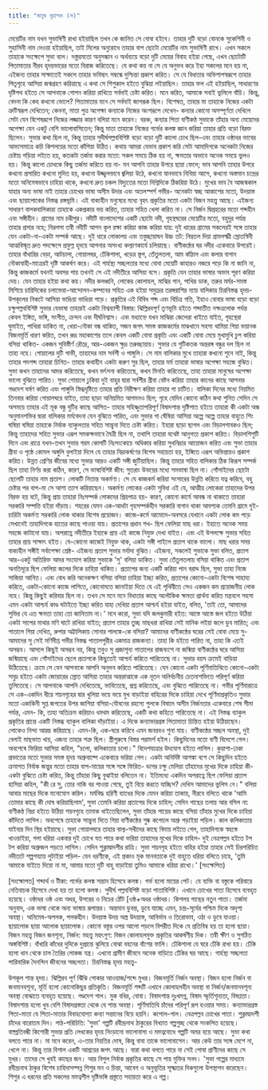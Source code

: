 ```yaml
---
title: "মানুষ মুহাম্মদ (স)"
---
```


মেয়েটির নাম যখন সুভাষিণী রাখা হইয়াছিল তখন কে জানিত সে বোবা হইবে। তাহার দুটি বড়ো বোনকে সুকেশিনী ও সুহাসিনী নাম দেওয়া হইয়াছিল, তাই মিলের অনুরোধে তাহার বাপ ছোটো মেয়েটির নাম সুভাষিণী রাখে। এখন সকলে তাহাকে সংক্ষেপে সুভা বলে।
দস্তুরমতো অনুসন্ধান ও অর্থব্যয়ে বড়ো দুটি মেয়ের বিবাহ হইয়া গেছে, এখন ছোটোটি পিতামাতার নীরব হৃদয়ভারের মতো বিরাজ করিতেছে।
যে কথা কয় না সে যে অনুভব করে ইহা সকলের মনে হয় না, এইজন্য তাহার সাক্ষাতেই সকলে তাহার ভবিষ্যৎ সম্বন্ধে দুশ্চিন্তা প্রকাশ করিত। সে যে বিধাতার অভিশাপস্বরূপে তাহার পিতৃগৃহে আসিয়া জন্মগ্রহণ করিয়াছে এ কথা সে শিশুকাল হইতে বুঝিয়া লইয়াছিল। তাহার ফল এই হইয়াছিল, সাধারণের দৃষ্টিপথ হইতে সে আপনাকে গোপন করিয়া রাখিতে সর্বদাই চেষ্টা করিত। মনে করিত, আমাকে সবাই ভুলিলে বাঁচি। কিন্তু, বেদনা কি কেহ কখনো ভোলে? পিতামাতার মনে সে সর্বদাই জাগরূক ছিল।
বিশেষত, তাহার মা তাহাকে নিজের একটা ত্রুটিস্বরূপ দেখিতেন; কেননা, মাতা পুত্র অপেক্ষা কন্যাকে নিজের অংশরূপে দেখেন- কন্যার কোনো অসম্পূর্ণতা দেখিলে সেটা যেন বিশেষরূপে নিজের লজ্জার কারণ বলিয়া মনে করেন। বরঞ্চ, কন্যার পিতা বাণীকণ্ঠ সুভাকে তাঁহার অন্য মেয়েদের অপেক্ষা যেন একটু বেশি ভালোবাসিতেন; কিন্তু মাতা তাহাকে নিজের গর্ভের কলঙ্ক জ্ঞান করিয়া তাহার প্রতি বড়ো বিরক্ত ছিলেন। সুভার কথা ছিল না, কিন্তু তাহার সুদীর্ঘপল্লববিশিষ্ট বড়ো বড়ো দুটি কালো চোখ ছিল-এবং তাহার ওষ্ঠাধর ভাবের আভ্যসমাত্রে কচি কিশলয়ের মতো কাঁপিয়া উঠিত।
কথায় আমরা যেভাব প্রকাশ করি সেটা আমাদিগকে অনেকটা নিজের চেষ্টায় গড়িয়া লইতে হয়, কতকটা তর্জমা করার মতো: সকল সময়ে ঠিক হয় না, ক্ষমতার অভাবে অনেক সময়ে ভুলও হয়। কিন্তু কালো চোখকে কিছু তর্জমা করিতে হয় না- মন আপনি তাহার উপরে ছায়া ফেলে; ভাব আপনি তাহার উপরে কখনো প্রসারিত কখনো মুদিত হয়, কখনো উজ্জ্বলভাবে জ্বলিয়া উঠে, কখনো স্নানভাবে নিবিয়া আসে, কখনো অস্তমান চন্দ্রের মতো অনিমেষভাবে চাহিয়া থাকে, কখনো দ্রুত চঞ্চল বিদ্যুতের মতো দিগ্বিদিকে ঠিকরিয়া উঠে। মুখের ভাব বৈ আজন্মকাল যাহার অন্য ভাষা নাই তাহার চোখের ভাষা অসীম উদার এবং অতলস্পর্শ গভীর- অনেকটা স্বচ্ছ আকাশের মতো, উদয়াস্ত এবং ছায়ালোকের নিস্তব্ধ রঙ্গভূমি। এই বাক্যহীন মনুষ্যের মধ্যে বৃহৎ প্রকৃতির মতো একটা বিজন মহত্ত্ব আছে। এইজন্য সাধারণ বালকবালিকারা তাহাকে একপ্রকার ভয় করিত, তাহার সহিত খেলা করিত না। সে নির্জন দ্বিপ্রহরের মতো শব্দহীন এবং সঙ্গীহীন।
গ্রামের নাম চণ্ডীপুর। নদীটি বাংলাদেশের একটি ছোটো নদী, গৃহস্থঘরের মেয়েটির মতো, বহুদূর পর্যন্ত তাহার প্রসার নহে; নিরলসা তন্বী নদীটি আপন কূল রক্ষা করিয়া কাজ করিয়া যায়: দুই ধারের গ্রামের সকলেরই সঙ্গে তাহার যেন একটা-না-একটা সম্পর্ক আছে। দুই ধারে লোকালয় এবং তবুচ্ছায়াঘন উচ্চ তট: নিম্নতল দিয়া গ্রামলক্ষ্মী স্রোতস্বিনী আত্মবিস্মৃত দ্রুত পদক্ষেপে প্রফুল্ল হৃদয়ে আপনার অসংখ্য কল্যাণকার্যে চলিয়াছে।
বাণীকন্ঠের ঘর নদীর একেবারে উপরেই। তাহার বাঁখারির বেড়া, আটচালা, গোয়ালঘর, ঢেঁকিশালা, খড়ের স্তূপ, তেঁতুলতলা, আম কাঁঠাল এবং কলার বাগান নৌকাবাহী-মাত্রেরই দৃষ্টি আকর্ষণ করে। এই গার্হস্থ্য সচ্ছলতার মধ্যে বোবা মেয়েটি কাহারও নজরে পড়ে কি না জানি না, কিন্তু কাজকর্মে যখনই অবসর পায় তখনই সে এই নদীতীরে আসিয়া বসে।
প্রকৃতি যেন তাহার ভাষার অভাব পূরণ করিয়া দেয়। যেন তাহার হইয়া কথা কয়। নদীর কলধ্বনি, লোকের কোলাহল, মাঝির গান, পাখির ডাক, তরুর মর্মর-সমস্ত মিশিয়ে চারিদিকের চলাফেরা-আন্দোলন-কম্পনের সহিত এক হইয়া সমুদ্রের তরঙ্গরাশির ন্যায় বালিকার চিরনিস্তব্ধ হৃদয়-উপকূলের নিকটে আসিয়া ভাঙিয়া ভাঙিয়া পড়ে। প্রকৃতির এই বিবিধ শব্দ এবং বিচিত্র গতি, ইহাও বোবার ভাষা বড়ো বড়ো চক্ষুপল্লববিশিষ্ট সুভার যেভাষা তাহারই একটা বিশ্বব্যাপী বিস্তার: ঝিল্লিরবপূর্ণ তৃণভূমি হইতে শব্দাতীত নক্ষত্রলোক পর্যন্ত কেবল ইঙ্গিত, ভঙ্গি, সংগীত, ক্রন্দন এবং দীর্ঘনিশ্বাস।
এবং মধ্যাহ্নে যখন মাঝিরা জেলেরা খাইতে যাইত, গৃহস্থেরা ঘুমাইত, পাখিরা ডাকিত না, খেয়া-নৌকা বন্ধ থাকিত, সজন জগৎ সমস্ত কাজকর্মের মাঝখানে সহসা থামিয়া গিয়া ভয়ানক বিজনমূর্তি ধারণ করিত, তখন রুদ্র মহাকাশের তলে কেবল একটি বোবা প্রকৃতি এবং একটি বোবা মেয়ে মুখামুখি চুপ করিয়া বসিয়া থাকিত- একজন সুবিস্তীর্ণ রৌদ্রে, আর-একজন ক্ষুদ্র তরুচ্ছায়ায়।
সুভার যে গুটিকতক অন্তরঙ্গ বন্ধুর দল ছিল না তাহা নহে। গোয়ালের দুটি গাভী, তাহাদের নাম সর্বশী ও পাঙ্গুলি। সে নাম বালিকার মুখে তাহারা কখনো শুনে নাই, কিন্তু তাহার পদশব্দ তাহারা চিনিত- তাহার কথাহীন একটা করুণ সুর ছিল, তাহার মর্ম তাহারা ভাষার অপেক্ষা সহজে বুঝিত। সুভা কখন তাহাদের আদর করিতেছে, কখন ভর্ৎসনা করিতেছে, কখন মিনতি করিতেছে, তাহা তাহারা মানুষের অপেক্ষা ভালো বুঝিতে পারিত।
সুভা গোয়ালে ঢুকিয়া দুই বাহুর দ্বারা সর্বশীর গ্রীবা বেষ্টন করিয়া তাহার কানের কাছে আপনার গণ্ডদেশ ঘর্ষণ করিত এবং পাঙ্গুলি স্নিগ্ধদৃষ্টিতে তাহার প্রতি নিরীক্ষণ করিয়া তাহার গা চাটিত। বালিকা দিনের মধ্যে নিয়মিত তিনবার করিয়া গোয়ালঘরে যাইত, তাহা ছাড়া অনিয়মিত আগমনও ছিল; গৃহে যেদিন কোনো কঠিন কথা শুনিত সেদিন সে অসময়ে তাহার এই মূক বন্ধু দুটির কাছে আসিত- তাহার সহিষ্ণুতাপরিপূর্ণ বিষাদশান্ত দৃষ্টিপাত হইতে তাহারা কী একটা অন্ধ অনুমানশক্তির দ্বারা বালিকার মর্মবেদনা যেন বুঝিতে পারিত, এবং সুভার গা ঘেঁষিয়া আসিয়া অল্পে অল্পে তাহার বাহুতে শিং ঘষিয়া ঘষিয়া তাহাকে নির্বাক ব্যাকুলতার সহিত সান্ত্বনা দিতে চেষ্টা করিত।
ইহারা ছাড়া ছাগল এবং বিড়ালশাবকও ছিল; কিন্তু তাহাদের সহিত সুভার এরূপ সমকক্ষভাবে মৈত্রী ছিল না, তথাপি তাহারা যথেষ্ট আনুগত্য প্রকাশ করিত। বিড়ালশিশুটি দিনে এবং রাত্রে যখন-তখন সুভার গরম কোলটি নিঃসংকোচে অধিকার করিয়া সুখনিদ্রার আয়োজন করিত এবং সুভা তাহার গ্রীবা ও পৃষ্ঠে কোমল অঙ্গুলি বুলাইয়া দিলে যে তাহার নিদ্রাকর্ষণের বিশেষ সহায়তা হয়, ইঙ্গিতে এরূপ অভিপ্রায়ও প্রকাশ করিত।
উন্নত শ্রেণির জীবের মধ্যে সুভার আরও একটি সঙ্গী জুটিয়াছিল। কিন্তু তাহার সহিত বালিকার ঠিক কিরূপ সম্পর্ক ছিল তাহা নির্ণয় করা কঠিন, কারণ, সে ভাষাবিশিষ্ট জীব: সুতরাং উভয়ের মধ্যে সমভাষা ছিল না।
গোঁসাইদের ছোটো ছেলেটি তাহার নাম প্রতাপ। লোকটি নিতান্ত অকর্মণ্য। সে যে কাজকর্ম করিয়া সংসারের উন্নতি করিতে যত্ন করিবে, বহু চেষ্টার পর বাপ-মা সে আশা ত্যাগ করিয়াছেন। অকর্মণ্য লোকের একটা সুবিধা এই যে, আত্মীয় লোকেরা তাহাদের উপর বিরক্ত হয় বটে, কিন্তু প্রায় তাহারা নিঃসম্পর্ক লোকদের প্রিয়পাত্র হয়- কারণ, কোনো কার্যে আবন্ধ না থাকাতে তাহারা সরকারি সম্পত্তি হইয়া দাঁড়ায়। শহরের যেমন এক-আধটা গৃহসম্পর্কহীন সরকারি বাগান থাকা আবশ্যক তেমনি গ্রামে দুই-চারিটা অকর্মণ্য সরকারি লোক থাকার বিশেষ প্রয়োজন। কাজে-কর্মে আমোদে-অবসরে যেখানে একটা লোক কম পড়ে সেখানেই তাহাদিগকে হাতের কাছে পাওয়া যায়।
প্রতাপের প্রধান শখ- ছিপ ফেলিয়া মাছ ধরা। ইহাতে অনেক সময় সহজে কাটানো যায়। অপরাহ্ণে নদীতীরে ইহাকে প্রায় এই কাজে নিযুক্ত দেখা যাইত। এবং এই উপলক্ষে সুভার সহিত তাহার প্রায় সাক্ষাৎ হইত। যে-কোনো কাজেই নিযুক্ত থাক, একটা সঙ্গী পাইলে প্রতাপ থাকে ভালো। মাছ ধরার সময় বাক্যহীন সঙ্গীই সর্বাপেক্ষা শ্রেষ্ঠ- এইজন্য প্রতাপ সুভার মর্যাদা বুঝিত। এইজন্য, সকলেই সুভাকে সুভা বলিত, প্রতাপ আর-একটু অতিরিক্ত আদর সংযোগ করিয়া সুভাকে 'সু' বলিয়া ডাকিত।
সুভা তেঁতুলতলায় বসিয়া থাকিত এবং প্রতাপ অনতিদূরে ছিপ ফেলিয়া জলের দিকে চাহিয়া থাকিত। প্রতাপের জন্য একটি করিয়া পান বরাদ্দ ছিল, সুভা তাহা নিজে সাজিয়া আনিত। এবং বোধ করি অনেকক্ষণ বসিয়া বসিয়া চাহিয়া ইচ্ছা করিত, প্রতাপের কোনো-একটা বিশেষ সাহায্য করিতে, একটা-কোনো কাজে লাগিতে, কোনোমতে জানাইয়া দিতে যে এই পৃথিবীতে সেও একজন কম প্রয়োজনীয় লোক নহে। কিন্তু কিছুই করিবার ছিল না। তখন সে মনে মনে বিধাতার কাছে অলৌকিক ক্ষমতা প্রার্থনা করিত মন্ত্রবলে সহসা এমন একটা আশ্চর্য কাণ্ড ঘটাইতে ইচ্ছা করিত যাহা দেখিয়া প্রতাপ আশ্চর্য হইয়া যাইত, বলিত, 'তাই তো, আমাদের সুভির যে এত ক্ষমতা তাহা তো জানিতাম না।'
মনে করো, সুভা যদি জলকুমারী হইত: আস্তে আস্তে জল হইতে উঠিয়া একটা সাপের মাথার মণি ঘাটে রাখিয়া যাইত; প্রতাপ তাহার তুচ্ছ মাছধরা রাখিয়া সেই মানিক লইয়া জলে ডুব মারিত; এবং পাতালে গিয়া দেখিত, রুপার অট্টালিকায় সোনার পালঙ্কে-কে বসিয়া? আমাদের বাণীকন্ঠের ঘরের সেই বোবা মেয়ে সু- আমাদের সু সেই মণিদীপ্ত গভীর নিস্তব্ধ পাতালপুরীর একমাত্র রাজকন্যা। তাহা কি হইতে পারিত না, তাহা কি এতই অসম্ভব। আসলে কিছুই অসম্ভব নয়, কিন্তু তবুও সু প্রজাশূন্য পাতালের রাজবংশে না জন্মিয়া বাণীকন্ঠের ঘরে আসিয়া জন্মিয়াছে এবং গোঁসাইদের ছেলে প্রতাপকে কিছুতেই আশ্চর্য করিতে পারিতেছে না।
সুভার বয়স ক্রমেই বাড়িয়া উঠিতেছে। ক্রমে সে যেন আপনাকে আপনি অনুভব করিতে পারিতেছে। যেন কোনো একটা পূর্ণিমাতিথিতে কোনো-একটা সমুদ্র হইতে একটা জোয়ারের স্রোত আসিয়া তাহার অন্তরাত্মাকে এক নূতন অনির্বচনীয় চেতনাশক্তিতে পরিপূর্ণ করিয়া তুলিতেছে। সে আপনাকে আপনি দেখিতেছে, ভাবিতেছে, প্রশ্ন করিতেছে, এবং বুঝিতে পারিতেছে না।
গভীর পূর্ণিমারাত্রে সে এক-একদিন ধীরে শয়নগৃহের দ্বার খুলিয়া ভয়ে ভয়ে মুখ বাড়াইয়া বাহিরের দিকে চাহিয়া দেখে পূর্ণিমাপ্রকৃতিও সুভার মতো একাকিনী সুপ্ত জগতের উপর জাগিয়া বসিয়া-যৌবনের রহস্যে পুলকে বিষাদে অসীম নির্জনতার একেবারে শেষ সীমা পর্যন্ত, এমন- কি, তাহা অতিক্রম করিয়াও ধমথম করিতেছে, একটি কথা কহিতে পারিতেছে না। এই নিস্তব্ধ ব্যাকুল প্রকৃতির প্রান্তে একটি নিস্তব্ধ ব্যাকুল বালিকা দাঁড়াইয়া।
এ দিকে কন্যাভারগ্রস্ত পিতামাতা চিন্তিত হইয়া উঠিয়াছেন। লোকেও নিন্দা আরম্ভ করিয়াছে। এমন-কি, এক-ঘরে করিবে এমন জনরবও শুনা যায়। বাণীকন্ঠের সচ্ছল অবস্থা, দুই বেলাই মাছভাত খায়, এজন্য তাহার শত্রু ছিল।
স্ত্রীপুরুষে বিস্তর পরামর্শ হইল। কিছুদিনের মতো বাণী বিদেশে গেল। অবশেষে ফিরিয়া আসিয়া কহিল, "চলো, কলিকাতায় চলো।"
বিদেশযাত্রার উদযোগ হইতে লাগিল। কুয়াশা-ঢাকা প্রভাতের মতো সুভার সমস্ত হৃদয় অশ্রুবাষ্পে একেবারে ভরিয়া গেল। একটা অনির্দিষ্ট আশঙ্কা বশে সে কিছুদিন হইতে ক্রমাগত নির্বাক জন্তুর মতো তাহার বাপ-মায়ের সঙ্গে সঙ্গে ফিরিত- ডাগর চক্ষু মেলিয়া তাঁহাদের মুখের দিকে চাহিয়া কী- একটা বুঝিতে চেষ্টা করিত, কিন্তু তাঁহারা কিছু বুঝাইয়া বলিতেন না।
ইতিমধ্যে একদিন অপরাহ্ণে ছিপ ফেলিয়া প্রতাপ হাসিয়া কহিল, "কী রে সু, তোর নাকি বর পাওয়া গেছে, তুই বিয়ে করতে যাচ্ছিস? দেখিস আমাদের ভুলিস নে।" বলিয়া আবার মাছের দিকে মনোযোগ করিল।
মর্মবিদ্ধ হরিণী ব্যাধের দিকে যেমন করিয়া তাকায়, নীরবে বলিতে থাকে 'আমি তোমার কাছে কী দোষ করিয়াছিলাম', সুভা তেমনি করিয়া প্রতাপের দিকে চাহিল; সেদিন গাছের তলায় আর বসিল না: বাণীকণ্ঠ নিদ্রা হইতে উঠিয়া শয়নগৃহে তামাক খাইতেছিলেন, সুভা তাঁহার পায়ের কাছে বসিয়া তাঁহার মুখের দিকে চাহিয়া কাঁদিতে লাগিল। অবশেষে তাহাকে সান্ত্বনা দিতে গিয়া বাণীকন্ঠের শুষ্ক কপোলে অশ্রু গড়াইয়া পড়িল।
কাল কলিকাতায় যাইবার দিন স্থির হইয়াছে। সুভা গোয়ালঘরে তাহার বাল্য-সখীদের কাছে বিদায় লইতে গেল, তাহাদিগকে স্বহস্তে খাওয়াইয়া, গলা ধরিয়া একবার দুই চোখে যত পারে কথা ভরিয়া তাহাদের মুখের দিকে চাহিল- দুই নেত্রপল্লব হইতে টপ টপ করিয়া অশ্রুজল পড়তে লাগিল।
সেদিন শুক্লাদ্বাদশীর রাত্রি। সুভা শয়নগৃহ হইতে বাহির হইয়া তাহার সেই চিরপরিচিত নদীতটে শল্পশয্যায় লুটাইয়া পড়িল- যেন ধরণীকে, এই প্রকাও মৃক মানবতাকে দুই বাহুতে ধরিয়া বলিতে চাহে, 'তুমি আমাকে যাইতে দিয়ো না মা, আমার মতো দুটি বাহু বাড়াইয়া তুমিও আমাকে ধরিয়া রাখো।' [সংক্ষেপিত)

[সংক্ষোপত]
শব্দার্থ ও টীকা: গর্ভের কলঙ্ক সন্তান হিসেবে কলঙ্ক। গর্ভ হলো মায়ের পেট। যে ব্যক্তি বা বস্তুকে
পরিবারে নেতিবাচক হিসেবে দেখা হয় তা হলো কলঙ্ক। সুদীর্ঘ পল্লববিশিষ্ট বড়ো পাতাবিশিষ্ট। এখানে চোখের পাতা হিসেবে ব্যবহৃত হয়েছে। ওষ্ঠাধর ওষ্ঠ এবং অধর, উপরের ও নিচের ঠোঁট [ওষ্ঠ+অধর ওষ্ঠাধর। কিশলয় গাছের নতুন পাতা। তর্জমা অনুবাদ, এক ভাষা থেকে অন্য ভাষায় রূপান্তর। অন্তমান ডুবন্ত, ডুবে যাচ্ছে এমন, চন্দ্র-সূর্যের পশ্চিম দিকে অদৃশ্য অবস্থা। অনিমেষ-অপলক, পলকহীন। উদয়াস্ত উদয় অস্ত্র উদয়াস্ত, আবির্ভাব ও তিরোভাব, ওঠা ও ডুবে যাওয়া। ছায়ালোক ছায়া আলোক ছায়ালোক। কোনো বস্তুর ওপর আলো পড়লে বিপরীত দিকে যে প্রতিবিম্ব হয় তা হলো ছায়া। বিজন মহত্ত্ব বিজন জনশূন্য, নির্জন: মহত্ত্ব মহৎগুণ: বিজন কোলাহলমুক্ত প্রকৃতির আকর্ষণীয় দিক। তন্বী ক্ষীণ ও সুগঠিত অঙ্গবিশিষ্ট। বাঁখারি কাঁধের দুদিকে দুপ্রান্তে ঝুলিয়ে বোঝা বহনের বাঁশের ফালি। ঢেঁকিশালা যে ঘরে ঢেঁকি রাখা হয়। ঢেঁকি হলো ধান থেকে চাল তৈরির লোকজ যন্ত্র। এখনো গ্রামীণ জীবনে অনেক বাড়িতে ঢেঁকির ঘর আছে। গার্হস্থ্য সচ্ছলতা পারিবারিক দৈনন্দিন জীবনের সচ্ছলতা। চিরনিস্তব্ধ হৃদয় মহত্ত্ব-

উপকূল শান্ত হৃদয়। ঝিল্লিরব পূর্ণ ঝিঁঝি পোকার আওয়াজ/শব্দে মুখর। বিজনমূর্তি নির্জন অবস্থা। বিজন হলো নির্জন বা জনমানবশূন্য, মূর্তি হলো কোনোকিছুর প্রতিকৃতি। বিজনমূর্তি শব্দটি এখানে কোলাহলহীন অবস্থা বা নির্জন/জনমানবশূন্য অবস্থা বোঝাতে ব্যবহৃত হয়েছে। গণ্ডদেশ গাল। মুক বধির, বোবা। বিষাদশান্ত দুঃখমগ্ন, বিষাদ স্ফূর্তিশূন্যতা, বিষণ্ণতা। বিষাদশান্ত হলো খুব বেশি বিষাদগ্রস্ততা থেকে যে শান্ত অবস্থা। পূর্ণিমাতিথি চাঁদের পরিপূর্ণ রূপ হওয়ার সময়। কন্যাভারগ্রস্ত পিতা-মাতা যে পিতা-মাতার বিবাহযোগ্যা কন্যা সন্তানের বিয়ে হয়নি। কপোল-গাল। নেত্রপল্লব চোখের পাতা। শুক্লাদ্বাদশী চাঁদের বারোতম দিন।
পাঠ-পরিচিতি: 'সুভা' গল্পটি রবীন্দ্রনাথ ঠাকুরের বিখ্যাত গল্পগুচ্ছ থেকে সংকলিত হয়েছে।
বাষ্প্রতিবন্ধী কিশোরী সুভার প্রতি লেখকের হৃদয় নিংড়ানো ভালোবাসা ও মমত্ববোধে গল্পটি অমর হয়ে আছে। সুভা কথা বলতে পারে না। মা মনে করেন, এ-তার নিয়তির দোষ, কিন্তু বাবা তাকে ভালোবাসেন। আর কেউ তার সঙ্গে মেশে না, খেলে না। কিন্তু তার বিশাল একটি আশ্রয়ের জগৎ আছে। যারা কথা বলতে পারে না সেই পোষা প্রাণীদের কাছে সে মুখর। তাদের সে খুবই কাছের জন। আর বিপুল নির্বাক প্রকৃতির কাছে সে পায় মুক্তির সনদ। 'সুভা গল্পের মাধ্যমে রবীন্দ্রনাথ ঠাকুর বিশেষ চাহিদাসম্পন্ন শিশুর মন ও চিন্তা, আবেগ ও অনুভূতির সূক্ষ্মতর দিকগুলো উপস্থাপন করেছেন। শিশুর এ ধরনের প্রতি সকলের মমত্বশীল দৃষ্টিভঙ্গি প্রস্তুতে সহায়তা করে এ গল্প।